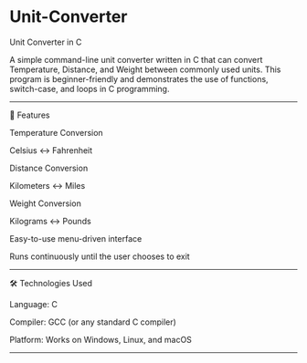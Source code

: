 # Unit-Converter
Unit Converter in C

A simple command-line unit converter written in C that can convert Temperature, Distance, and Weight between commonly used units.
This program is beginner-friendly and demonstrates the use of functions, switch-case, and loops in C programming.


---

📌 Features

Temperature Conversion

Celsius ↔ Fahrenheit


Distance Conversion

Kilometers ↔ Miles


Weight Conversion

Kilograms ↔ Pounds


Easy-to-use menu-driven interface

Runs continuously until the user chooses to exit



---

🛠️ Technologies Used

Language: C

Compiler: GCC (or any standard C compiler)

Platform: Works on Windows, Linux, and macOS



---
